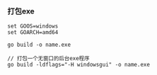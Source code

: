 ### 打包exe

```shell
set GOOS=windows
set GOARCH=amd64

go build -o name.exe

// 打包一个无窗口的后台exe程序
go build -ldflags="-H windowsgui" -o name.exe
```